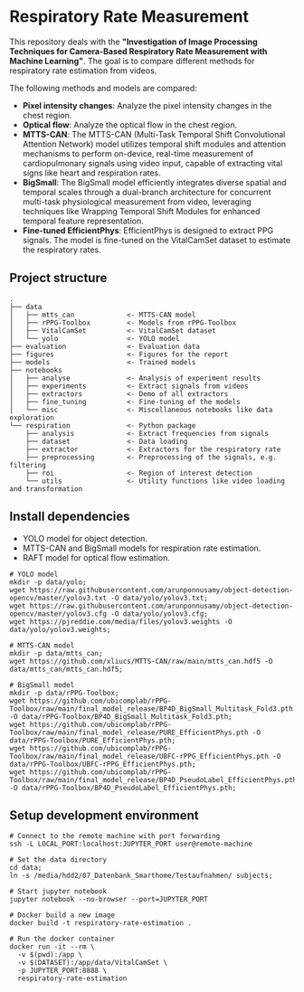 # Respiratory Rate Measurement

This repository deals with the **"Investigation of Image Processing Techniques for Camera-Based Respiratory Rate
Measurement with Machine Learning"**. The goal is to compare different methods for respiratory rate estimation from
videos.

The following methods and models are compared:

* **Pixel intensity changes**: Analyze the pixel intensity changes in the chest region.
* **Optical flow**: Analyze the optical flow in the chest region.
* **MTTS-CAN**: The MTTS-CAN (Multi-Task Temporal Shift Convolutional Attention Network) model utilizes temporal shift
  modules and attention mechanisms to perform on-device, real-time measurement of cardiopulmonary signals using video
  input, capable of extracting vital signs like heart and respiration rates.
* **BigSmall**: The BigSmall model efficiently integrates diverse spatial and temporal scales through a dual-branch
  architecture for concurrent multi-task physiological measurement from video, leveraging techniques like Wrapping
  Temporal Shift Modules for enhanced temporal feature representation.
* **Fine-tuned EfficientPhys**: EfficientPhys is designed to extract PPG signals. The model is fine-tuned on the
  VitalCamSet dataset to estimate the respiratory rates.

## Project structure

```
.
├── data
│   ├── mtts_can             <- MTTS-CAN model
│   ├── rPPG-Toolbox         <- Models from rPPG-Toolbox
│   ├── VitalCamSet          <- VitalCamSet dataset
│   └── yolo                 <- YOLO model
├── evaluation               <- Evaluation data
├── figures                  <- Figures for the report
├── models                   <- Trained models
├── notebooks
│   ├── analyse              <- Analysis of experiment results
│   ├── experiments          <- Extract signals from videos
│   ├── extractors           <- Demo of all extractors
│   ├── fine_tuning          <- Fine-tuning of the models
│   └── misc                 <- Miscellaneous notebooks like data exploration
└── respiration              <- Python package
    ├── analysis             <- Extract frequencies from signals
    ├── dataset              <- Data loading
    ├── extractor            <- Extractors for the respiratory rate
    ├── preprocessing        <- Preprocessing of the signals, e.g. filtering
    ├── roi                  <- Region of interest detection
    └── utils                <- Utility functions like video loading and transformation
```

## Install dependencies

* YOLO model for object detection.
* MTTS-CAN and BigSmall models for respiration rate estimation.
* RAFT model for optical flow estimation.

```shell
# YOLO model
mkdir -p data/yolo;
wget https://raw.githubusercontent.com/arunponnusamy/object-detection-opencv/master/yolov3.txt -O data/yolo/yolov3.txt;
wget https://raw.githubusercontent.com/arunponnusamy/object-detection-opencv/master/yolov3.cfg -O data/yolo/yolov3.cfg;
wget https://pjreddie.com/media/files/yolov3.weights -O data/yolo/yolov3.weights;

# MTTS-CAN model
mkdir -p data/mtts_can;
wget https://github.com/xliucs/MTTS-CAN/raw/main/mtts_can.hdf5 -O data/mtts_can/mtts_can.hdf5;

# BigSmall model
mkdir -p data/rPPG-Toolbox;
wget https://github.com/ubicomplab/rPPG-Toolbox/raw/main/final_model_release/BP4D_BigSmall_Multitask_Fold3.pth -O data/rPPG-Toolbox/BP4D_BigSmall_Multitask_Fold3.pth;
wget https://github.com/ubicomplab/rPPG-Toolbox/raw/main/final_model_release/PURE_EfficientPhys.pth -O data/rPPG-Toolbox/PURE_EfficientPhys.pth;
wget https://github.com/ubicomplab/rPPG-Toolbox/raw/main/final_model_release/UBFC-rPPG_EfficientPhys.pth -O data/rPPG-Toolbox/UBFC-rPPG_EfficientPhys.pth;
wget https://github.com/ubicomplab/rPPG-Toolbox/raw/main/final_model_release/BP4D_PseudoLabel_EfficientPhys.pth -O data/rPPG-Toolbox/BP4D_PseudoLabel_EfficientPhys.pth;
```

## Setup development environment

```shell
# Connect to the remote machine with port forwarding
ssh -L LOCAL_PORT:localhost:JUPYTER_PORT user@remote-machine

# Set the data directory
cd data;
ln -s /media/hdd2/07_Datenbank_Smarthome/Testaufnahmen/ subjects;

# Start jupyter notebook
jupyter notebook --no-browser --port=JUPYTER_PORT

# Docker build a new image
docker build -t respiratory-rate-estimation .

# Run the docker container
docker run -it --rm \
  -v $(pwd):/app \
  -v $(DATASET):/app/data/VitalCamSet \
  -p JUPYTER_PORT:8888 \
  respiratory-rate-estimation
```